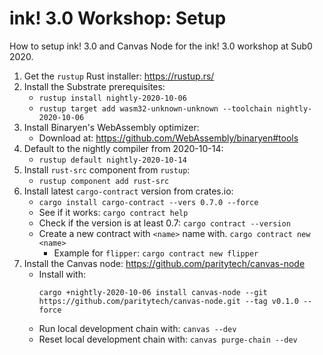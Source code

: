 # ink! 3.0 Workshop: Setup

How to setup ink! 3.0 and Canvas Node for the ink! 3.0 workshop at Sub0 2020.

1. Get the `rustup` Rust installer: https://rustup.rs/
1. Install the Substrate prerequisites:
    - `rustup install nightly-2020-10-06`
    - `rustup target add wasm32-unknown-unknown --toolchain nightly-2020-10-06`
1. Install Binaryen's WebAssembly optimizer:
    - Download at: https://github.com/WebAssembly/binaryen#tools
1. Default to the nightly compiler from 2020-10-14:
    - `rustup default nightly-2020-10-14`
1. Install `rust-src` component from `rustup`:
    - `rustup component add rust-src`
1. Install latest `cargo-contract` version from crates.io:
    - `cargo install cargo-contract --vers 0.7.0 --force`
    - See if it works: `cargo contract help`
    - Check if the version is at least 0.7: `cargo contract --version`
    - Create a new contract with `<name>` name with. `cargo contract new <name>`
        - Example for `flipper`: `cargo contract new flipper`
1. Install the Canvas node: https://github.com/paritytech/canvas-node
    - Install with:
      ```
      cargo +nightly-2020-10-06 install canvas-node --git https://github.com/paritytech/canvas-node.git --tag v0.1.0 --force
      ```
    - Run local development chain with: `canvas --dev`
    - Reset local development chain with: `canvas purge-chain --dev`
